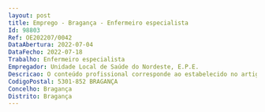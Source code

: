```yaml
--- 
layout: post
title: Emprego - Bragança - Enfermeiro especialista
Id: 98803
Ref: OE202207/0042
DataAbertura: 2022-07-04
DataFecho: 2022-07-18
Trabalho: Enfermeiro especialista
Empregador: Unidade Local de Saúde do Nordeste, E.P.E.
Descricao: O conteúdo profissional corresponde ao estabelecido no artigo 10.º do Decreto Lei n.º 247 2009 e Decreto Lei n.º 248  2009, ambos de 22 de setembro, com a redação dada pelo Decreto Lei n.º 71 2019, de 27 de maio
CodigoPostal: 5301-852 BRAGANÇA
Concelho: Bragança
Distrito: Bragança
--- 
```

